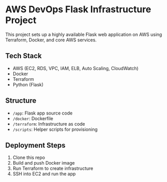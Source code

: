 # AWS DevOps Flask Infrastructure Project

This project sets up a highly available Flask web application on AWS using Terraform, Docker, and core AWS services.

##  Tech Stack
- AWS (EC2, RDS, VPC, IAM, ELB, Auto Scaling, CloudWatch)
- Docker
- Terraform
- Python (Flask)

## Structure
- `/app`: Flask app source code
- `/docker`: Dockerfile
- `/terraform`: Infrastructure as code
- `/scripts`: Helper scripts for provisioning

##  Deployment Steps

1. Clone this repo
2. Build and push Docker image
3. Run Terraform to create infrastructure
4. SSH into EC2 and run the app
